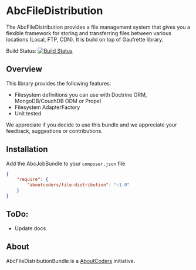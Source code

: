 AbcFileDistribution
=============

The AbcFileDistribution provides a file management system that gives you a 
flexible framework for storing and transferring files between various locations (Local, FTP, CDN).
It is build on top of Gaufrette library.

Build Status: [![Build Status](https://travis-ci.org/aboutcoders/file-distribution.svg?branch=master)](https://travis-ci.org/aboutcoders/file-distribution)

## Overview

This library provides the following features:

- Filesystem definitions you can use with Doctrine ORM, MongoDB/CouchDB ODM or Propel
- Filesystem AdapterFactory 
- Unit tested

We appreciate if you decide to use this bundle and we appreciate your feedback, suggestions or contributions.

## Installation

Add the AbcJobBundle to your `composer.json` file

```json
{
    "require": {
        "aboutcoders/file-distribution": "~1.0"
    }
}
```
## ToDo:

- Update docs


About
-----

AbcFileDistributionBundle is a [AboutCoders](https://aboutcoders.com) initiative.